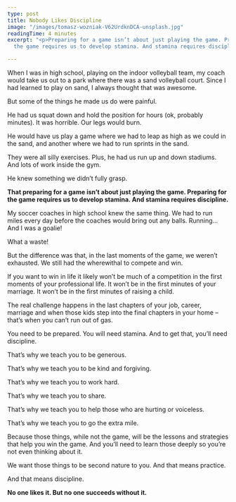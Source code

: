 ```yaml
---
type: post
title: Nobody Likes Discipline
image: "/images/tomasz-wozniak-V62UrdknDCA-unsplash.jpg"
readingTime: 4 minutes
excerpt: "<p>Preparing for a game isn’t about just playing the game. Preparing for
  the game requires us to develop stamina. And stamina requires discipline.</p>"

---
```

When I was in high school, playing on the indoor volleyball team, my coach would take us out to a park where there was a sand volleyball court. Since I had learned to play on sand, I always thought that was awesome.

But some of the things he made us do were painful.

He had us squat down and hold the position for hours (ok, probably minutes). It was horrible. Our legs would burn.

He would have us play a game where we had to leap as high as we could in the sand, and another where we had to run sprints in the sand.

They were all silly exercises. Plus, he had us run up and down stadiums. And lots of work inside the gym.

He knew something we didn’t fully grasp.

**That preparing for a game isn’t about just playing the game. Preparing for the game requires us to develop stamina. And stamina requires discipline.**

My soccer coaches in high school knew the same thing. We had to run miles every day before the coaches would bring out any balls. Running… And I was a goalie!

What a waste!

But the difference was that, in the last moments of the game, we weren’t exhausted. We still had the wherewithal to compete and win.

If you want to win in life it likely won’t be much of a competition in the first moments of your professional life. It won’t be in the first minutes of your marriage. It won’t be in the first minutes of raising a child.

The real challenge happens in the last chapters of your job, career, marriage and when those kids step into the final chapters in your home – that’s when you can’t run out of gas.

You need to be prepared. You will need stamina. And to get that, you’ll need discipline.

That’s why we teach you to be generous.

That’s why we teach you to be kind and forgiving.

That’s why we teach you to work hard.

That’s why we teach you to share.

That’s why we teach you to help those who are hurting or voiceless.

That’s why we teach you to go the extra mile.

Because those things, while not the game, will be the lessons and strategies that help you win the game. And you’ll need to learn those deeply so you’re not even thinking about it.

We want those things to be second nature to you. And that means practice.

And that means discipline.

**No one likes it. But no one succeeds without it.**